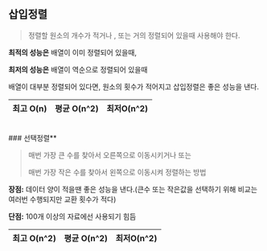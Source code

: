 ## 삽입정렬

> 정렬할 원소의 개수가 적거나 , 또는 거의 정렬되어 있을때 사용해야 한다.

**최적의 성능은** 배열이 이미 정렬되어 있을때,

**최저의 성능은** 배열이 역순으로 정렬되어 있을때

배열이 대부분 정렬되어 있다면, 원소의 횟수가 적어지고 삽입정렬은 좋은 성능을 낸다.

| 최고 O(n) | 평균 O(n^2) | 최저O(n^2) |
| --------- | ----------- | ---------- |

<br>
### 선택정렬**

> 매번 가장 큰 수를 찾아서 오른쪽으로 이동시키거나 또는
>
> 매번 가장 작은 수를  찾아서 왼쪽으로 이동시켜 정렬하는 방법

**장점:** 데이터 양이 적을땐 좋은 성능을 낸다.(큰수 또는 작은값을 선택하기 위해 비교는 여러번 수행되지만 교환 횟수가 적다)

**단점:** 100개 이상의 자료에선 사용되기 힘듬

| 최고 O(n^2) | 평균 O(n^2) | 최저O(n^2) |
| ----------- | ----------- | ---------- |


